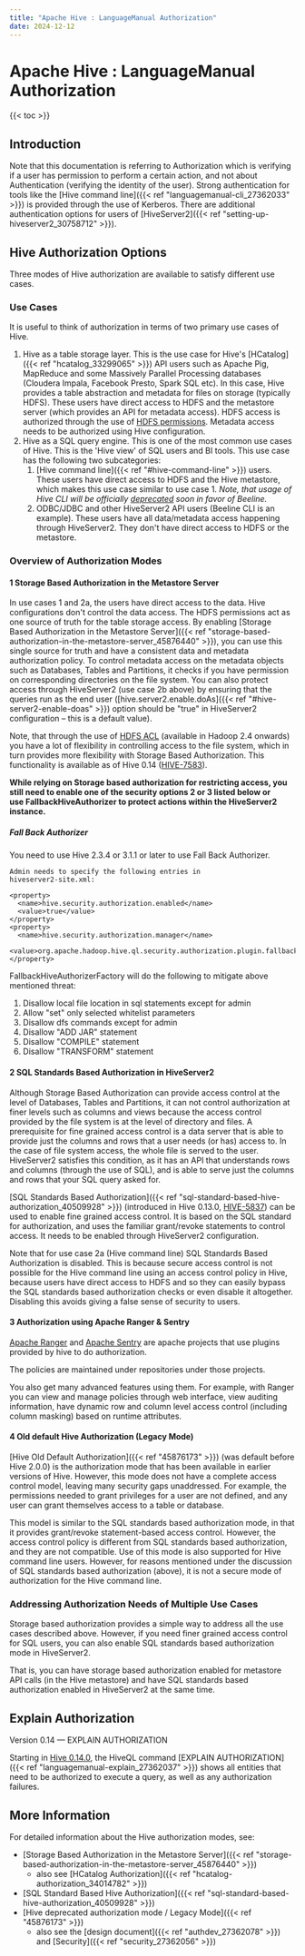 ```yaml
---
title: "Apache Hive : LanguageManual Authorization"
date: 2024-12-12
---
```


# Apache Hive : LanguageManual Authorization

{{< toc >}}

## Introduction

Note that this documentation is referring to Authorization which is verifying if a user has permission to perform a certain action, and not about Authentication (verifying the identity of the user). Strong authentication for tools like the [Hive command line]({{< ref "languagemanual-cli_27362033" >}}) is provided through the use of Kerberos. There are additional authentication options for users of [HiveServer2]({{< ref "setting-up-hiveserver2_30758712" >}}).

## Hive Authorization Options

Three modes of Hive authorization are available to satisfy different use cases.

### Use Cases

It is useful to think of authorization in terms of two primary use cases of Hive. 

1. Hive as a table storage layer. This is the use case for Hive's [HCatalog]({{< ref "hcatalog_33299065" >}}) API users such as Apache Pig, MapReduce and some Massively Parallel Processing databases (Cloudera Impala, Facebook Presto, Spark SQL etc). In this case, Hive provides a table abstraction and metadata for files on storage (typically HDFS). These users have direct access to HDFS and the metastore server (which provides an API for metadata access). HDFS access is authorized through the use of [HDFS permissions](http://hadoop.apache.org/docs/current/hadoop-project-dist/hadoop-hdfs/HdfsPermissionsGuide.html). Metadata access needs to be authorized using Hive configuration.
2. Hive as a SQL query engine. This is one of the most common use cases of Hive. This is the 'Hive view' of SQL users and BI tools. This use case has the following two subcategories:
	1. [Hive command line]({{< ref "#hive-command-line" >}}) users. These users have direct access to HDFS and the Hive metastore, which makes this use case similar to use case 1. *Note, that usage of Hive CLI will be officially [deprecated](https://issues.apache.org/jira/browse/HIVE-10304) soon in favor of Beeline.*
	2. ODBC/JDBC and other HiveServer2 API users (Beeline CLI is an example). These users have all data/metadata access happening through HiveServer2. They don't have direct access to HDFS or the metastore.

### Overview of Authorization Modes

#### 1 Storage Based Authorization in the Metastore Server

In use cases 1 and 2a, the users have direct access to the data. Hive configurations don't control the data access. The HDFS permissions act as one source of truth for the table storage access. By enabling [Storage Based Authorization in the Metastore Server]({{< ref "storage-based-authorization-in-the-metastore-server_45876440" >}}), you can use this single source for truth and have a consistent data and metadata authorization policy. To control metadata access on the metadata objects such as Databases, Tables and Partitions, it checks if you have permission on corresponding directories on the file system. You can also protect access through HiveServer2 (use case 2b above) by ensuring that the queries run as the end user ([hive.server2.enable.doAs]({{< ref "#hive-server2-enable-doas" >}}) option should be "true" in HiveServer2 configuration – this is a default value).

Note, that through the use of [HDFS ACL](http://hadoop.apache.org/docs/r2.4.0/hadoop-project-dist/hadoop-hdfs/HdfsPermissionsGuide.html#ACLs_Access_Control_Lists) (available in Hadoop 2.4 onwards) you have a lot of flexibility in controlling access to the file system, which in turn provides more flexibility with Storage Based Authorization. This functionality is available as of Hive 0.14 ([HIVE-7583](https://issues.apache.org/jira/browse/HIVE-7583)).

**While relying on Storage based authorization for restricting access, you still need to enable one of the security options 2 or 3 listed below or use FallbackHiveAuthorizer to protect actions within the HiveServer2 instance.**

##### Fall Back Authorizer

You need to use Hive 2.3.4 or 3.1.1 or later to use Fall Back Authorizer.

```
Admin needs to specify the following entries in
hiveserver2-site.xml:

<property>
  <name>hive.security.authorization.enabled</name>
  <value>true</value>
</property>
<property>
  <name>hive.security.authorization.manager</name>
  <value>org.apache.hadoop.hive.ql.security.authorization.plugin.fallback.FallbackHiveAuthorizerFactory</value>
</property>

```
FallbackHiveAuthorizerFactory will do the following to mitigate above mentioned threat:

1. Disallow local file location in sql statements except for admin
2. Allow "set" only selected whitelist parameters
3. Disallow dfs commands except for admin
4. Disallow "ADD JAR" statement
5. Disallow "COMPILE" statement
6. Disallow "TRANSFORM" statement

  

#### 2 SQL Standards Based Authorization in HiveServer2

Although Storage Based Authorization can provide access control at the level of Databases, Tables and Partitions, it can not control authorization at finer levels such as columns and views because the access control provided by the file system is at the level of directory and files. A prerequisite for fine grained access control is a data server that is able to provide just the columns and rows that a user needs (or has) access to. In the case of file system access, the whole file is served to the user. HiveServer2 satisfies this condition, as it has an API that understands rows and columns (through the use of SQL), and is able to serve just the columns and rows that your SQL query asked for.

[SQL Standards Based Authorization]({{< ref "sql-standard-based-hive-authorization_40509928" >}}) (introduced in Hive 0.13.0, [HIVE-5837](https://issues.apache.org/jira/browse/HIVE-5837)) can be used to enable fine grained access control. It is based on the SQL standard for authorization, and uses the familiar grant/revoke statements to control access. It needs to be enabled through HiveServer2 configuration. 

Note that for use case 2a (Hive command line) SQL Standards Based Authorization is disabled. This is because secure access control is not possible for the Hive command line using an access control policy in Hive, because users have direct access to HDFS and so they can easily bypass the SQL standards based authorization checks or even disable it altogether. Disabling this avoids giving a false sense of security to users.

#### 3 Authorization using Apache Ranger & Sentry

[Apache Ranger](http://ranger.apache.org) and [Apache Sentry](https://sentry.apache.org/) are apache projects that use plugins provided by hive to do authorization.

The policies are maintained under repositories under those projects.

You also get many advanced features using them. For example, with Ranger you can view and manage policies through web interface, view auditing information, have dynamic row and column level access control (including column masking) based on runtime attributes.

#### 4 Old default Hive Authorization (Legacy Mode)

[Hive Old Default Authorization]({{< ref "45876173" >}}) (was default before Hive 2.0.0) is the authorization mode that has been available in earlier versions of Hive. However, this mode does not have a complete access control model, leaving many security gaps unaddressed. For example, the permissions needed to grant privileges for a user are not defined, and any user can grant themselves access to a table or database.

This model is similar to the SQL standards based authorization mode, in that it provides grant/revoke statement-based access control. However, the access control policy is different from SQL standards based authorization, and they are not compatible. Use of this mode is also supported for Hive command line users. However, for reasons mentioned under the discussion of SQL standards based authorization (above), it is not a secure mode of authorization for the Hive command line.

### Addressing Authorization Needs of Multiple Use Cases

Storage based authorization provides a simple way to address all the use cases described above. However, if you need finer grained access control for SQL users, you can also enable SQL standards based authorization mode in HiveServer2.

That is, you can have storage based authorization enabled for metastore API calls (in the Hive metastore) and have SQL standards based authorization enabled in HiveServer2 at the same time.

## Explain Authorization

Version 0.14 — EXPLAIN AUTHORIZATION

Starting in [Hive 0.14.0](https://issues.apache.org/jira/browse/HIVE-5961), the HiveQL command [EXPLAIN AUTHORIZATION]({{< ref "languagemanual-explain_27362037" >}}) shows all entities that need to be authorized to execute a query, as well as any authorization failures.

## More Information

For detailed information about the Hive authorization modes, see:

* [Storage Based Authorization in the Metastore Server]({{< ref "storage-based-authorization-in-the-metastore-server_45876440" >}}) 
	+ also see [HCatalog Authorization]({{< ref "hcatalog-authorization_34014782" >}})
* [SQL Standard Based Hive Authorization]({{< ref "sql-standard-based-hive-authorization_40509928" >}})
* [Hive deprecated authorization mode / Legacy Mode]({{< ref "45876173" >}})
	+ also see the [design document]({{< ref "authdev_27362078" >}}) and [Security]({{< ref "security_27362056" >}})

 

 

